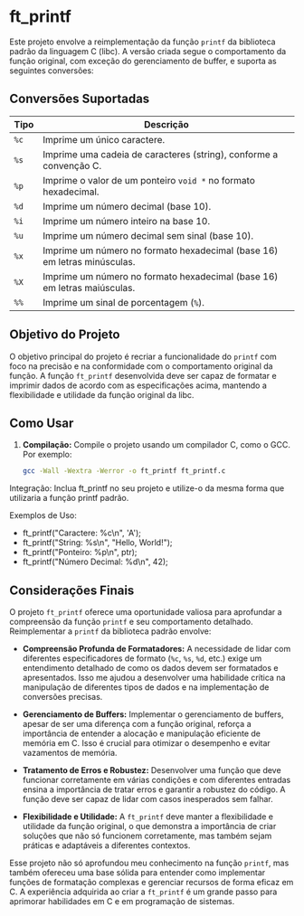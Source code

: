 # ft_printf

Este projeto envolve a reimplementação da função `printf` da biblioteca padrão da linguagem C (libc). A versão criada segue o comportamento da função original, com exceção do gerenciamento de buffer, e suporta as seguintes conversões:

## Conversões Suportadas

| Tipo | Descrição |
|------|-----------|
| `%c` | Imprime um único caractere. |
| `%s` | Imprime uma cadeia de caracteres (string), conforme a convenção C. |
| `%p` | Imprime o valor de um ponteiro `void *` no formato hexadecimal. |
| `%d` | Imprime um número decimal (base 10). |
| `%i` | Imprime um número inteiro na base 10. |
| `%u` | Imprime um número decimal sem sinal (base 10). |
| `%x` | Imprime um número no formato hexadecimal (base 16) em letras minúsculas. |
| `%X` | Imprime um número no formato hexadecimal (base 16) em letras maiúsculas. |
| `%%` | Imprime um sinal de porcentagem (`%`). |

## Objetivo do Projeto

O objetivo principal do projeto é recriar a funcionalidade do `printf` com foco na precisão e na conformidade com o comportamento original da função. A função `ft_printf` desenvolvida deve ser capaz de formatar e imprimir dados de acordo com as especificações acima, mantendo a flexibilidade e utilidade da função original da libc.

## Como Usar

1. **Compilação:**
   Compile o projeto usando um compilador C, como o GCC. Por exemplo:

   ```sh
   gcc -Wall -Wextra -Werror -o ft_printf ft_printf.c

Integração: Inclua ft_printf no seu projeto e utilize-o da mesma forma que utilizaria a função printf padrão.

Exemplos de Uso:

- ft_printf("Caractere: %c\n", 'A');
- ft_printf("String: %s\n", "Hello, World!");
- ft_printf("Ponteiro: %p\n", ptr);
- ft_printf("Número Decimal: %d\n", 42);


## Considerações Finais

O projeto `ft_printf` oferece uma oportunidade valiosa para aprofundar a compreensão da função `printf` e seu comportamento detalhado. Reimplementar a `printf` da biblioteca padrão envolve:

- **Compreensão Profunda de Formatadores:** A necessidade de lidar com diferentes especificadores de formato (`%c`, `%s`, `%d`, etc.) exige um entendimento detalhado de como os dados devem ser formatados e apresentados. Isso me ajudou a desenvolver uma habilidade crítica na manipulação de diferentes tipos de dados e na implementação de conversões precisas.

- **Gerenciamento de Buffers:** Implementar o gerenciamento de buffers, apesar de ser uma diferença com a função original, reforça a importância de entender a alocação e manipulação eficiente de memória em C. Isso é crucial para otimizar o desempenho e evitar vazamentos de memória.

- **Tratamento de Erros e Robustez:** Desenvolver uma função que deve funcionar corretamente em várias condições e com diferentes entradas ensina a importância de tratar erros e garantir a robustez do código. A função deve ser capaz de lidar com casos inesperados sem falhar.

- **Flexibilidade e Utilidade:** A `ft_printf` deve manter a flexibilidade e utilidade da função original, o que demonstra a importância de criar soluções que não só funcionem corretamente, mas também sejam práticas e adaptáveis a diferentes contextos.

Esse projeto não só aprofundou meu conhecimento na função `printf`, mas também ofereceu uma base sólida para entender como implementar funções de formatação complexas e gerenciar recursos de forma eficaz em C. A experiência adquirida ao criar a `ft_printf` é um grande passo para aprimorar habilidades em C e em programação de sistemas.

